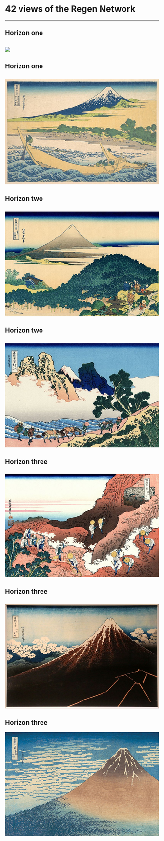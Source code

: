 # 42 views of the Regen Network
---
## Horizon one 
![](assets/Hokusai/1GreatWave.jpg)
---
## Horizon one 
![](assets/Hokusai/2TagoBay.jpg)
---
## Horizon two
![](assets/Hokusai/3TheCoastOfSevenLeagesInKamakura.jpg)
---
## Horizon two
![](assets/Hokusai/4TheBackOfTheFujiFromTheMinobuRiver.jpg)
---
## Horizon three
![](assets/Hokusai/5ClimbingMtFuji.jpg)
---
## Horizon three
![](assets/Hokusai/6ThunderStormBeneathTheSummit.jpg)
---
## Horizon three
![](assets/Hokusai/6FineWindClearMorning.jpg)
